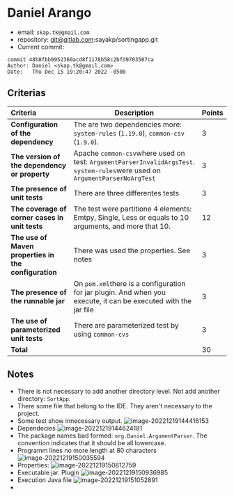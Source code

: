 # Daniel Arango

* email: `skap.tk@gmail.com`
* repository: git@gitlab.com:sayakp/sortingapp.git
* Current commit:
```shell
commit 48b8fbb0952360acd8f1178b58c2bfd9703507ca
Author: Daniel <skap.tk@gmail.com>
Date:   Thu Dec 15 19:20:47 2022 -0500
```

## Criterias
| Criteria                                             | Description                                                  | Points |
| :--------------------------------------------------- | ------------------------------------------------------------ | ------ |
| **Configuration of the dependency**                  | The are two dependencies more: `system-rules` (`1.19.0`), `common-csv` (`1.9.0`). | 3      |
| **The version of the dependency or property**        | Apache `common-csv`where used on test: `ArgumentParserInvalidArgsTest`. `system-rules`were used on `ArgumentParserNoArgTest` | 3      |
| **The presence of unit tests**                       | There are three differentes tests                            | 3      |
| **The coverage of corner cases in unit tests**       | The test were partitione 4 elements: Emtpy, Single, Less or equals to 10 arguments, and more that 10. | 12     |
| **The use of Maven properties in the configuration** | There was used the properties. See notes                     | 3      |
| **The presence of the runnable jar**                 | On `pom.xml`there is a configuration for jar plugin. And when you execute, it can be executed with the jar file | 3      |
| **The use of parameterized unit tests**              | There are parameterized test by using `common-cvs`           | 3      |
| **Total**                                            |                                                              | 30     |

## Notes

* There is not necessary to add another directory level. Not add another directory: `SortApp`. 
* There some file that belong to the IDE. They aren't necessary to the project.
* Some test show innecessary output. ![image-20221219144416153](/home/juancardona/Workbench/java-deep-epam-2022-23/images/image-20221219144416153.png)
* Dependecies ![image-20221219144624181](/home/juancardona/Workbench/java-deep-epam-2022-23/images/image-20221219144624181.png)
* The package names bad formed: `org.Daniel.ArgumentParser`. The convention indicates that it should be all lowercase.
* Programm lines no more length at 80 characters![image-20221219150035594](/home/juancardona/Workbench/java-deep-epam-2022-23/images/image-20221219150035594.png)
* Properties: ![image-20221219150812759](/home/juancardona/Workbench/java-deep-epam-2022-23/images/image-20221219150812759.png)
* Executable jar. Plugin ![image-20221219150936985](/home/juancardona/.var/app/io.typora.Typora/config/Typora/typora-user-images/image-20221219150936985.png)
* Execution Java file ![image-20221219151052891](/home/juancardona/Workbench/java-deep-epam-2022-23/images/image-20221219151052891.png)
* 
